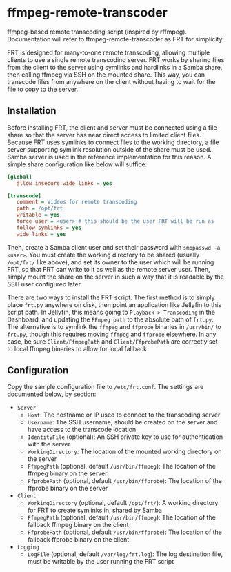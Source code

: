 # ffmpeg-remote-transcoder

ffmpeg-based remote transcoding script (inspired by rffmpeg). Documentation will refer to ffmpeg-remote-transcoder as FRT for simplicity.

FRT is designed for many-to-one remote transcoding, allowing multiple clients to use a single remote transcoding server. FRT works by sharing files from the client to the server using symlinks and hardlinks in a Samba share, then calling ffmpeg via SSH on the mounted share. This way, you can transcode files from anywhere on the client without having to wait for the file to copy to the server.

## Installation

Before installing FRT, the client and server must be connected using a file share so that the server has near direct access to limited client files. Because FRT uses symlinks to connect files to the working directory, a file server supporting symlink resolution outside of the share must be used. Samba server is used in the reference implementation for this reason. A simple share configuration like below will suffice:

```ini
[global]
   allow insecure wide links = yes

[transcode]
   comment = Videos for remote transcoding
   path = /opt/frt
   writable = yes
   force user = <user> # this should be the user FRT will be run as
   follow symlinks = yes
   wide links = yes
```

Then, create a Samba client user and set their password with `smbpasswd -a <user>`. You must create the working directory to be shared (usually `/opt/frt/` like above), and set its owner to the user which will be running FRT, so that FRT can write to it as well as the remote server user. Then, simply mount the share on the server in such a way that it is readable by the SSH user configured later.

There are two ways to install the FRT script. The first method is to simply place `frt.py` anywhere on disk, then point an application like Jellyfin to this script path. In Jellyfin, this means going to `Playback > Transcoding` in the Dashboard, and updating the `FFmpeg path` to the absolute path of `frt.py`. The alternative is to symlink the `ffmpeg` and `ffprobe` binaries in `/usr/bin/` to `frt.py`, though this requires moving `ffmpeg` and `ffprobe` elsewhere. In any case, be sure `Client/FfmpegPath` and `Client/FfprobePath` are correctly set to local ffmpeg binaries to allow for local fallback.

## Configuration

Copy the sample configuration file to `/etc/frt.conf`. The settings are documented below, by section:

* `Server`
    * `Host`: The hostname or IP used to connect to the transcoding server
    * `Username`: The SSH username, should be created on the server and have access to the transcode location
    * `IdentityFile` (optional): An SSH private key to use for authentication with the server
    * `WorkingDirectory`: The location of the mounted working directory on the server
    * `FfmpegPath` (optional, default `/usr/bin/ffmpeg`): The location of the ffmpeg binary on the server
    * `FfprobePath` (optional, default `/usr/bin/ffprobe`): The location of the ffprobe binary on the server
* `Client`
    * `WorkingDirectory` (optional, default `/opt/frt/`): A working directory for FRT to create symlinks in, shared by Samba
    * `FfmpegPath` (optional, default `/usr/bin/ffmpeg`): The location of the fallback ffmpeg binary on the client
    * `FfprobePath` (optional, default `/usr/bin/ffprobe`): The location of the fallback ffprobe binary on the client
* `Logging`
    * `LogFile` (optional, default `/var/log/frt.log`): The log destination file, must be writable by the user running the FRT script